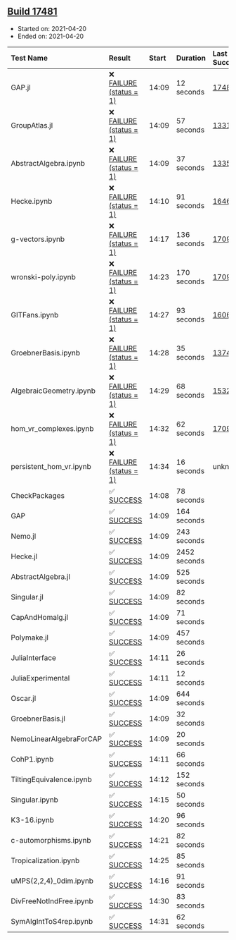 ## [Build 17481](https://oscarci.mathematik.uni-kl.de/job/oscar/17481/)

* Started on: 2021-04-20
* Ended on: 2021-04-20

| Test Name    | Result | Start | Duration | Last Success | First Failure |
|:-------------|:-------|:------|:---------|:-------------|:--------------|
| GAP.jl | ❌ [FAILURE (status = 1)](https://oscarci.mathematik.uni-kl.de/job/oscar/17481/artifact/logs/build-17481/GAP.jl.log) | 14:09 | 12 seconds | [17480](https://oscarci.mathematik.uni-kl.de/job/oscar/17480/) | [17481](https://oscarci.mathematik.uni-kl.de/job/oscar/17481/) |
| GroupAtlas.jl | ❌ [FAILURE (status = 1)](https://oscarci.mathematik.uni-kl.de/job/oscar/17481/artifact/logs/build-17481/GroupAtlas.jl.log) | 14:09 | 57 seconds | [13311](https://oscarci.mathematik.uni-kl.de/job/oscar/13311/) | [13312](https://oscarci.mathematik.uni-kl.de/job/oscar/13312/) |
| AbstractAlgebra.ipynb | ❌ [FAILURE (status = 1)](https://oscarci.mathematik.uni-kl.de/job/oscar/17481/artifact/logs/build-17481/AbstractAlgebra.ipynb.log) | 14:09 | 37 seconds | [13355](https://oscarci.mathematik.uni-kl.de/job/oscar/13355/) | [13356](https://oscarci.mathematik.uni-kl.de/job/oscar/13356/) |
| Hecke.ipynb | ❌ [FAILURE (status = 1)](https://oscarci.mathematik.uni-kl.de/job/oscar/17481/artifact/logs/build-17481/Hecke.ipynb.log) | 14:10 | 91 seconds | [16463](https://oscarci.mathematik.uni-kl.de/job/oscar/16463/) | [16464](https://oscarci.mathematik.uni-kl.de/job/oscar/16464/) |
| g-vectors.ipynb | ❌ [FAILURE (status = 1)](https://oscarci.mathematik.uni-kl.de/job/oscar/17481/artifact/logs/build-17481/g-vectors.ipynb.log) | 14:17 | 136 seconds | [17099](https://oscarci.mathematik.uni-kl.de/job/oscar/17099/) | [17100](https://oscarci.mathematik.uni-kl.de/job/oscar/17100/) |
| wronski-poly.ipynb | ❌ [FAILURE (status = 1)](https://oscarci.mathematik.uni-kl.de/job/oscar/17481/artifact/logs/build-17481/wronski-poly.ipynb.log) | 14:23 | 170 seconds | [17098](https://oscarci.mathematik.uni-kl.de/job/oscar/17098/) | [17099](https://oscarci.mathematik.uni-kl.de/job/oscar/17099/) |
| GITFans.ipynb | ❌ [FAILURE (status = 1)](https://oscarci.mathematik.uni-kl.de/job/oscar/17481/artifact/logs/build-17481/GITFans.ipynb.log) | 14:27 | 93 seconds | [16068](https://oscarci.mathematik.uni-kl.de/job/oscar/16068/) | [16069](https://oscarci.mathematik.uni-kl.de/job/oscar/16069/) |
| GroebnerBasis.ipynb | ❌ [FAILURE (status = 1)](https://oscarci.mathematik.uni-kl.de/job/oscar/17481/artifact/logs/build-17481/GroebnerBasis.ipynb.log) | 14:28 | 35 seconds | [13748](https://oscarci.mathematik.uni-kl.de/job/oscar/13748/) | [13749](https://oscarci.mathematik.uni-kl.de/job/oscar/13749/) |
| AlgebraicGeometry.ipynb | ❌ [FAILURE (status = 1)](https://oscarci.mathematik.uni-kl.de/job/oscar/17481/artifact/logs/build-17481/AlgebraicGeometry.ipynb.log) | 14:29 | 68 seconds | [15322](https://oscarci.mathematik.uni-kl.de/job/oscar/15322/) | [15323](https://oscarci.mathematik.uni-kl.de/job/oscar/15323/) |
| hom_vr_complexes.ipynb | ❌ [FAILURE (status = 1)](https://oscarci.mathematik.uni-kl.de/job/oscar/17481/artifact/logs/build-17481/hom_vr_complexes.ipynb.log) | 14:32 | 62 seconds | [17099](https://oscarci.mathematik.uni-kl.de/job/oscar/17099/) | [17100](https://oscarci.mathematik.uni-kl.de/job/oscar/17100/) |
| persistent_hom_vr.ipynb | ❌ [FAILURE (status = 1)](https://oscarci.mathematik.uni-kl.de/job/oscar/17481/artifact/logs/build-17481/persistent_hom_vr.ipynb.log) | 14:34 | 16 seconds | unknown | unknown |
| CheckPackages | ✅ [SUCCESS](https://oscarci.mathematik.uni-kl.de/job/oscar/17481/artifact/logs/build-17481/CheckPackages.log) | 14:08 | 78 seconds |  |  |
| GAP | ✅ [SUCCESS](https://oscarci.mathematik.uni-kl.de/job/oscar/17481/artifact/logs/build-17481/GAP.log) | 14:09 | 164 seconds |  |  |
| Nemo.jl | ✅ [SUCCESS](https://oscarci.mathematik.uni-kl.de/job/oscar/17481/artifact/logs/build-17481/Nemo.jl.log) | 14:09 | 243 seconds |  |  |
| Hecke.jl | ✅ [SUCCESS](https://oscarci.mathematik.uni-kl.de/job/oscar/17481/artifact/logs/build-17481/Hecke.jl.log) | 14:09 | 2452 seconds |  |  |
| AbstractAlgebra.jl | ✅ [SUCCESS](https://oscarci.mathematik.uni-kl.de/job/oscar/17481/artifact/logs/build-17481/AbstractAlgebra.jl.log) | 14:09 | 525 seconds |  |  |
| Singular.jl | ✅ [SUCCESS](https://oscarci.mathematik.uni-kl.de/job/oscar/17481/artifact/logs/build-17481/Singular.jl.log) | 14:09 | 82 seconds |  |  |
| CapAndHomalg.jl | ✅ [SUCCESS](https://oscarci.mathematik.uni-kl.de/job/oscar/17481/artifact/logs/build-17481/CapAndHomalg.jl.log) | 14:09 | 71 seconds |  |  |
| Polymake.jl | ✅ [SUCCESS](https://oscarci.mathematik.uni-kl.de/job/oscar/17481/artifact/logs/build-17481/Polymake.jl.log) | 14:09 | 457 seconds |  |  |
| JuliaInterface | ✅ [SUCCESS](https://oscarci.mathematik.uni-kl.de/job/oscar/17481/artifact/logs/build-17481/JuliaInterface.log) | 14:11 | 26 seconds |  |  |
| JuliaExperimental | ✅ [SUCCESS](https://oscarci.mathematik.uni-kl.de/job/oscar/17481/artifact/logs/build-17481/JuliaExperimental.log) | 14:11 | 12 seconds |  |  |
| Oscar.jl | ✅ [SUCCESS](https://oscarci.mathematik.uni-kl.de/job/oscar/17481/artifact/logs/build-17481/Oscar.jl.log) | 14:09 | 644 seconds |  |  |
| GroebnerBasis.jl | ✅ [SUCCESS](https://oscarci.mathematik.uni-kl.de/job/oscar/17481/artifact/logs/build-17481/GroebnerBasis.jl.log) | 14:09 | 32 seconds |  |  |
| NemoLinearAlgebraForCAP | ✅ [SUCCESS](https://oscarci.mathematik.uni-kl.de/job/oscar/17481/artifact/logs/build-17481/NemoLinearAlgebraForCAP.log) | 14:09 | 20 seconds |  |  |
| CohP1.ipynb | ✅ [SUCCESS](https://oscarci.mathematik.uni-kl.de/job/oscar/17481/artifact/logs/build-17481/CohP1.ipynb.log) | 14:11 | 66 seconds |  |  |
| TiltingEquivalence.ipynb | ✅ [SUCCESS](https://oscarci.mathematik.uni-kl.de/job/oscar/17481/artifact/logs/build-17481/TiltingEquivalence.ipynb.log) | 14:12 | 152 seconds |  |  |
| Singular.ipynb | ✅ [SUCCESS](https://oscarci.mathematik.uni-kl.de/job/oscar/17481/artifact/logs/build-17481/Singular.ipynb.log) | 14:15 | 50 seconds |  |  |
| K3-16.ipynb | ✅ [SUCCESS](https://oscarci.mathematik.uni-kl.de/job/oscar/17481/artifact/logs/build-17481/K3-16.ipynb.log) | 14:20 | 96 seconds |  |  |
| c-automorphisms.ipynb | ✅ [SUCCESS](https://oscarci.mathematik.uni-kl.de/job/oscar/17481/artifact/logs/build-17481/c-automorphisms.ipynb.log) | 14:21 | 82 seconds |  |  |
| Tropicalization.ipynb | ✅ [SUCCESS](https://oscarci.mathematik.uni-kl.de/job/oscar/17481/artifact/logs/build-17481/Tropicalization.ipynb.log) | 14:25 | 85 seconds |  |  |
| uMPS(2,2,4)_0dim.ipynb | ✅ [SUCCESS](https://oscarci.mathematik.uni-kl.de/job/oscar/17481/artifact/logs/build-17481/uMPS-2-2-4-_0dim.ipynb.log) | 14:16 | 91 seconds |  |  |
| DivFreeNotIndFree.ipynb | ✅ [SUCCESS](https://oscarci.mathematik.uni-kl.de/job/oscar/17481/artifact/logs/build-17481/DivFreeNotIndFree.ipynb.log) | 14:30 | 83 seconds |  |  |
| SymAlgIntToS4rep.ipynb | ✅ [SUCCESS](https://oscarci.mathematik.uni-kl.de/job/oscar/17481/artifact/logs/build-17481/SymAlgIntToS4rep.ipynb.log) | 14:31 | 62 seconds |  |  |
